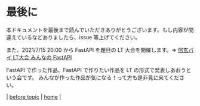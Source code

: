 # 最後に
本ドキュメントを最後まで読んでいただきありがとうございます。もし内容が間違えているなどありましたら、issue 等上げてください。

また、2021/7/15 20:00 から FastAPI を題目の LT 大会を開催します。⇒ [信玄パイ LT大会 みんなの FastAPI](https://shingenpy.connpass.com/event/216076/)

FastAPI で作った作品、FastAPI で作りたい作品を LT の形式で発表しあおうという会です。
みんなが作った作品が気になる！って方も是非見に来てください。

| 
[before topic](/documents/05_deploy_app) 
| 
[home](https://github.com/shingenpy/fastapi_workshop) 
| 